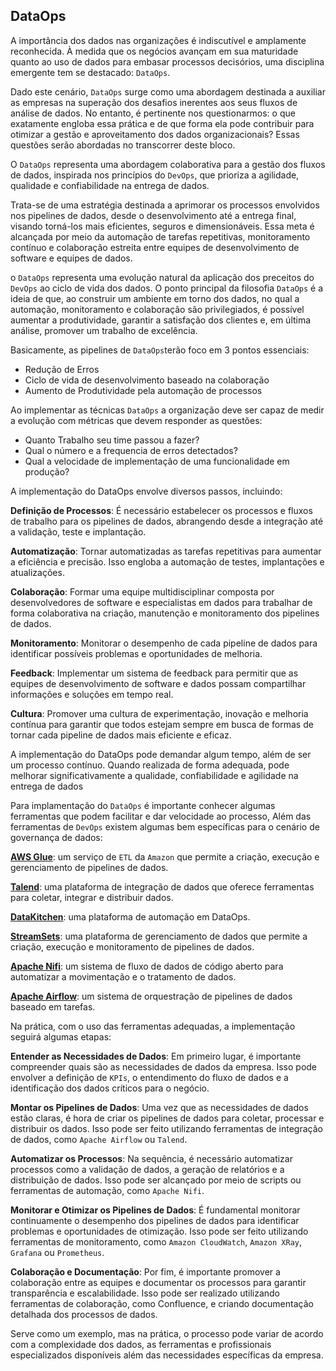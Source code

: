 DataOps
------------------

A importância dos dados nas organizações é indiscutível e amplamente reconhecida. À medida que  os negócios avançam em sua maturidade quanto ao uso de dados para embasar processos decisórios, uma disciplina emergente tem se destacado: `DataOps`.

Dado este cenário, `DataOps` surge como uma abordagem destinada a auxiliar as empresas na superação dos desafios inerentes aos seus fluxos de análise de dados. No entanto, é pertinente nos questionarmos: o que exatamente engloba essa prática e de que forma  ela pode contribuir para otimizar a gestão e aproveitamento dos dados organizacionais? Essas questões serão abordadas no transcorrer deste bloco.

O `DataOps` representa uma abordagem colaborativa para a gestão dos fluxos de dados, inspirada nos princípios do `DevOps`, que prioriza a agilidade, qualidade e confiabilidade na entrega de dados.

Trata-se de uma estratégia destinada a aprimorar os processos envolvidos nos pipelines de dados, desde o desenvolvimento até a entrega final, visando torná-los mais eficientes, seguros e dimensionáveis. Essa meta é alcançada por meio da automação de tarefas repetitivas, monitoramento contínuo e colaboração estreita entre equipes de desenvolvimento de software e equipes de dados.

o `DataOps` representa uma evolução natural da aplicação dos preceitos do `DevOps` ao ciclo de vida dos dados. O ponto principal da filosofia `DataOps` é a ideia de que, ao construir um ambiente em torno dos dados, no qual a automação, monitoramento e colaboração são privilegiados, é possível aumentar a produtividade, garantir a satisfação dos clientes e, em última análise, promover um trabalho de excelência.

Basicamente, as pipelines de `DataOps`terão foco em 3 pontos essenciais:

* Redução de Erros
* Ciclo de vida de desenvolvimento baseado na colaboração
* Aumento de Produtividade pela automação de processos

Ao implementar as técnicas `DataOps` a organização deve ser capaz de medir a evolução com métricas que devem responder as questões:

* Quanto Trabalho seu time passou a fazer?
* Qual o número e a frequencia de erros detectados?
* Qual a velocidade de implementação de uma funcionalidade em produção?

A implementação do DataOps envolve diversos passos, incluindo:

**Definição de Processos**: É necessário estabelecer os processos e fluxos de trabalho para os pipelines de dados, abrangendo desde a integração até a validação, teste e implantação.

**Automatização**: Tornar automatizadas as tarefas repetitivas para aumentar a eficiência e precisão. Isso engloba a automação de testes, implantações e atualizações.

**Colaboração**: Formar uma equipe multidisciplinar composta por desenvolvedores de software e especialistas em dados para trabalhar de forma colaborativa na criação, manutenção e monitoramento dos pipelines de dados.

**Monitoramento**: Monitorar o desempenho de cada pipeline de dados para identificar possíveis problemas e oportunidades de melhoria.

**Feedback**: Implementar um sistema de feedback para permitir que as equipes de desenvolvimento de software e dados possam compartilhar informações e soluções em tempo real.

**Cultura**: Promover uma cultura de experimentação, inovação e melhoria contínua para garantir que todos estejam sempre em busca de formas de tornar cada pipeline de dados mais eficiente e eficaz.

A implementação do DataOps pode demandar algum tempo, além de ser um processo contínuo. Quando realizada de forma adequada, pode melhorar significativamente a qualidade, confiabilidade e agilidade na entrega de dados

Para implamentação do `DataOps` é importante conhecer algumas ferramentas que podem facilitar e dar velocidade ao processo, Além das ferramentas de `DevOps` existem algumas bem específicas para o cenário de governança de dados:

[**AWS Glue**](https://aws.amazon.com/pt/glue/): um serviço de `ETL` da `Amazon` que permite a criação, execução e gerenciamento de pipelines de dados.

[**Talend**](https://www.talend.com/): uma plataforma de integração de dados que oferece ferramentas para coletar, integrar e distribuir dados.

[**DataKitchen**](https://datakitchen.io/): uma plataforma de automação em DataOps.

[**StreamSets**](https://streamsets.com/): uma plataforma de gerenciamento de dados que permite a criação, execução e monitoramento de pipelines de dados.

[**Apache Nifi**](https://nifi.apache.org/): um sistema de fluxo de dados de código aberto para automatizar a movimentação e o tratamento de dados.

[**Apache Airflow**](https://airflow.apache.org/): um sistema de orquestração de pipelines de dados baseado em tarefas.


Na prática, com o uso das ferramentas adequadas, a implementação seguirá algumas etapas: 

**Entender as Necessidades de Dados**: Em primeiro lugar, é importante compreender quais são as necessidades de dados da empresa. Isso pode envolver a definição de `KPIs`, o entendimento do fluxo de dados e a identificação dos dados críticos para o negócio.

**Montar os Pipelines de Dados**: Uma vez que as necessidades de dados estão claras, é hora de criar os pipelines de dados para coletar, processar e distribuir os dados. Isso pode ser feito utilizando ferramentas de integração de dados, como `Apache Airflow` ou `Talend`.

**Automatizar os Processos**: Na sequência, é necessário automatizar processos como a validação de dados, a geração de relatórios e a distribuição de dados. Isso pode ser alcançado por meio de scripts ou ferramentas de automação, como `Apache Nifi`.

**Monitorar e Otimizar os Pipelines de Dados**: É fundamental monitorar continuamente o desempenho dos pipelines de dados para identificar problemas e oportunidades de otimização. Isso pode ser feito utilizando ferramentas de monitoramento, como `Amazon CloudWatch`, `Amazon XRay`, `Grafana` ou `Prometheus`.

**Colaboração e Documentação**: Por fim, é importante promover a colaboração entre as equipes e documentar os processos para garantir transparência e escalabilidade. Isso pode ser realizado utilizando ferramentas de colaboração, como Confluence, e criando documentação detalhada dos processos de dados.

Serve como um exemplo, mas na prática, o processo pode variar de acordo com a complexidade dos dados, as ferramentas e profissionais especializados disponíveis além das necessidades específicas da empresa.